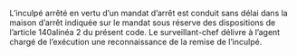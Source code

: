L’inculpé arrêté en vertu d’un mandat d’arrêt est conduit sans délai dans la maison d’arrêt indiquée sur le mandat sous réserve des dispositions de l’article 140alinéa 2 du présent code.
Le surveillant-chef délivre à l’agent chargé de l’exécution une reconnaissance de la remise de l’inculpé.